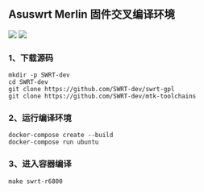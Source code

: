 
## Asuswrt Merlin 固件交叉编译环境

[![](https://images.microbadger.com/badges/image/mritd/asuswrt-merlin-build.svg)](https://microbadger.com/images/mritd/asuswrt-merlin-build "Get your own image badge on microbadger.com")  [![](https://images.microbadger.com/badges/version/mritd/asuswrt-merlin-build.svg)](https://microbadger.com/images/mritd/asuswrt-merlin-build "Get your own version badge on microbadger.com")

### 1、下载源码

```
mkdir -p SWRT-dev
cd SWRT-dev
git clone https://github.com/SWRT-dev/swrt-gpl
git clone https://github.com/SWRT-dev/mtk-toolchains
```
### 2、运行编译环境

```
docker-compose create --build
docker-compose run ubuntu
```

### 3、进入容器编译
```
make swrt-r6800
```



